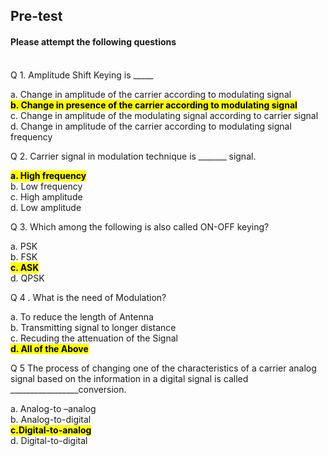 ##  Pre-test
#### Please attempt the following questions

<br>
Q 1. Amplitude Shift Keying  is _____<br>

a. Change in amplitude of the carrier according to modulating signal<br>
<mark><b>b. Change in presence of the carrier according to modulating signal</b><br></mark>
c. Change in amplitude of the modulating signal according to carrier signal<br>
d. Change in amplitude of the carrier according to modulating signal frequency<br>

Q 2.  Carrier signal in modulation technique is _______ signal.

<mark><b>a. High frequency</b><br></mark>
b. Low frequency<br>
c. High amplitude<br>
d. Low amplitude<br>

Q 3. Which among the following is also called ON-OFF keying?<br>

a. PSK<br>
b. FSK<br>
<mark><b>c. ASK</b><br></mark>
d. QPSK<br>

Q 4 . What is the need of Modulation?<br>

a. To reduce the length of Antenna<br>
b. Transmitting signal to longer distance<br>
c. Recuding the attenuation of the Signal<br>
<mark><b>d. All of the Above</b><br></mark>

Q 5 The process of changing one of the characteristics of a carrier analog signal based on the information in a digital signal is called _________________conversion.<br>

a.  Analog-to –analog<br>
b. Analog-to-digital<br>
<mark><b>c.Digital-to-analog</b><br></mark>
d. Digital-to-digital<br>
